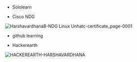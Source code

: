 - Sololearn

- Cisco NDG

![HarshavardhanaB-NDG Linux Unhatc-certificate_page-0001](https://user-images.githubusercontent.com/98813874/153298479-b78394fb-eac8-4b0e-8cec-ea74aac97284.jpg)


- github learning


- Hackerearth

![HACKEREARTH-HARSHAVARDHANA](https://user-images.githubusercontent.com/98813874/153298151-9b3e3699-fe3d-4f5b-92ee-76d5f9a11f18.PNG)
